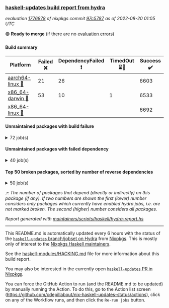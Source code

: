 ### [haskell-updates build report from hydra](https://hydra.nixos.org/jobset/nixpkgs/haskell-updates)
*evaluation [1776878](https://hydra.nixos.org/eval/1776878) of nixpkgs commit [97c5787](https://github.com/NixOS/nixpkgs/commits/97c5787fad8362d6535a6b598b10d025a10daa2a) as of 2022-08-20 01:05 UTC*

:green_circle: **Ready to merge** (if there are no [evaluation errors](https://hydra.nixos.org/jobset/nixpkgs/haskell-updates))

#### Build summary

 | Platform | Failed :x: | DependencyFailed :heavy_exclamation_mark: | TimedOut :hourglass::no_entry_sign: | Success :heavy_check_mark: | 
 | --- | --- | --- | --- | --- | 
 | [aarch64-linux :iphone:](https://hydra.nixos.org/eval/1776878?filter=.aarch64-linux) | 21 | 26 |  | 6603 | 
 | [x86_64-darwin :apple:](https://hydra.nixos.org/eval/1776878?filter=.x86_64-darwin) | 53 | 10 | 1 | 6533 | 
 | [x86_64-linux :penguin:](https://hydra.nixos.org/eval/1776878?filter=.x86_64-linux) |  |  |  | 6692 | 
#### Unmaintained packages with build failure
<details><summary>72 job(s) </summary>

- [ ] [[:iphone::x:]](https://hydra.nixos.org/build/187761424) [[:apple::heavy_check_mark:]](https://hydra.nixos.org/build/187758927) [[:penguin::heavy_check_mark:]](https://hydra.nixos.org/build/187773091) [haskellPackages.OrderedBits](https://hydra.nixos.org/eval/1776878?filter=haskellPackages.OrderedBits)  :arrow_heading_up: 5 | 36
- [ ] [[:iphone::heavy_check_mark:]](https://hydra.nixos.org/build/187759680) [[:apple::x:]](https://hydra.nixos.org/build/187768993) [[:penguin::heavy_check_mark:]](https://hydra.nixos.org/build/187755316) [haskellPackages.zip](https://hydra.nixos.org/eval/1776878?filter=haskellPackages.zip)  :arrow_heading_up: 5 | 11
- [ ] [[:iphone::x:]](https://hydra.nixos.org/build/187768370) [[:apple::heavy_check_mark:]](https://hydra.nixos.org/build/187760292) [[:penguin::heavy_check_mark:]](https://hydra.nixos.org/build/187753833) [haskellPackages.hw-json-simd](https://hydra.nixos.org/eval/1776878?filter=haskellPackages.hw-json-simd)  :arrow_heading_up: 4 | 8
- [ ] [[:iphone::x:]](https://hydra.nixos.org/build/187765900) [[:apple::heavy_check_mark:]](https://hydra.nixos.org/build/187760001) [[:penguin::heavy_check_mark:]](https://hydra.nixos.org/build/187761577) [haskellPackages.hw-simd](https://hydra.nixos.org/eval/1776878?filter=haskellPackages.hw-simd)  :arrow_heading_up: 4 | 8
- [ ] [[:iphone::x:]](https://hydra.nixos.org/build/187762279) [[:apple::heavy_check_mark:]](https://hydra.nixos.org/build/187768914) [[:penguin::heavy_check_mark:]](https://hydra.nixos.org/build/187766464) [haskellPackages.aern2-mp](https://hydra.nixos.org/eval/1776878?filter=haskellPackages.aern2-mp)  :arrow_heading_up: 3 | 4
- [ ] [[:iphone::x:]](https://hydra.nixos.org/build/187763668) [[:apple::heavy_check_mark:]](https://hydra.nixos.org/build/187772001) [[:penguin::heavy_check_mark:]](https://hydra.nixos.org/build/187764646) [haskellPackages.long-double](https://hydra.nixos.org/eval/1776878?filter=haskellPackages.long-double)  :arrow_heading_up: 2 | 2
- [ ] [[:iphone::x:]](https://hydra.nixos.org/build/187754337) [[:apple::heavy_check_mark:]](https://hydra.nixos.org/build/187763546) [[:penguin::heavy_check_mark:]](https://hydra.nixos.org/build/187763272) [haskellPackages.quic](https://hydra.nixos.org/eval/1776878?filter=haskellPackages.quic)  :arrow_heading_up: 2 | 2
- [ ] [[:iphone::x:]](https://hydra.nixos.org/build/187758503) [[:apple::heavy_check_mark:]](https://hydra.nixos.org/build/187760858) [[:penguin::heavy_check_mark:]](https://hydra.nixos.org/build/187757354) [haskellPackages.freetype2](https://hydra.nixos.org/eval/1776878?filter=haskellPackages.freetype2)  :arrow_heading_up: 1 | 8
- [ ] [[:iphone::x:]](https://hydra.nixos.org/build/187755246) [[:apple::x:]](https://hydra.nixos.org/build/187764054) [[:penguin::heavy_check_mark:]](https://hydra.nixos.org/build/187753971) [haskellPackages.easytensor](https://hydra.nixos.org/eval/1776878?filter=haskellPackages.easytensor)  :arrow_heading_up: 1 | 1
- [ ] [[:iphone::x:]](https://hydra.nixos.org/build/187756896) [[:apple::heavy_check_mark:]](https://hydra.nixos.org/build/187753917) [[:penguin::heavy_check_mark:]](https://hydra.nixos.org/build/187770850) [haskellPackages.nlopt-haskell](https://hydra.nixos.org/eval/1776878?filter=haskellPackages.nlopt-haskell)  :arrow_heading_up: 1 | 1
- [ ] [[:iphone::heavy_check_mark:]](https://hydra.nixos.org/build/187765666) [[:apple::x:]](https://hydra.nixos.org/build/187760492) [[:penguin::heavy_check_mark:]](https://hydra.nixos.org/build/187756581) [haskellPackages.openal-ffi](https://hydra.nixos.org/eval/1776878?filter=haskellPackages.openal-ffi)  :arrow_heading_up: 1 | 1
- [ ] [[:iphone::x:]](https://hydra.nixos.org/build/187755383) [[:apple::heavy_check_mark:]](https://hydra.nixos.org/build/187772681) [[:penguin::heavy_check_mark:]](https://hydra.nixos.org/build/187762890) [haskellPackages.swisstable](https://hydra.nixos.org/eval/1776878?filter=haskellPackages.swisstable)  :arrow_heading_up: 1 | 1
- [ ] [[:iphone::x:]](https://hydra.nixos.org/build/187762212) [[:apple::heavy_check_mark:]](https://hydra.nixos.org/build/187773956) [[:penguin::heavy_check_mark:]](https://hydra.nixos.org/build/187770283) [haskellPackages.unicode-properties](https://hydra.nixos.org/eval/1776878?filter=haskellPackages.unicode-properties)  :arrow_heading_up: 1 | 1
- [ ] [[:iphone::x:]](https://hydra.nixos.org/build/187766623) [[:apple::heavy_check_mark:]](https://hydra.nixos.org/build/187767473) [[:penguin::heavy_check_mark:]](https://hydra.nixos.org/build/187753921) [haskellPackages.flatparse](https://hydra.nixos.org/eval/1776878?filter=haskellPackages.flatparse)  :arrow_heading_up: 0 | 7
- [ ] [[:iphone::heavy_check_mark:]](https://hydra.nixos.org/build/187765645) [[:apple::x:]](https://hydra.nixos.org/build/187763918) [[:penguin::heavy_check_mark:]](https://hydra.nixos.org/build/187757809) [haskellPackages.PyF](https://hydra.nixos.org/eval/1776878?filter=haskellPackages.PyF)  :arrow_heading_up: 0 | 4
- [ ] [[:iphone::heavy_check_mark:]](https://hydra.nixos.org/build/187757056) [[:apple::x:]](https://hydra.nixos.org/build/187763747) [[:penguin::heavy_check_mark:]](https://hydra.nixos.org/build/187764145) [haskellPackages.hmidi](https://hydra.nixos.org/eval/1776878?filter=haskellPackages.hmidi)  :arrow_heading_up: 0 | 4
- [ ] [[:iphone::heavy_check_mark:]](https://hydra.nixos.org/build/187766662) [[:apple::x:]](https://hydra.nixos.org/build/187764702) [[:penguin::heavy_check_mark:]](https://hydra.nixos.org/build/187766781) [haskellPackages.posix-socket](https://hydra.nixos.org/eval/1776878?filter=haskellPackages.posix-socket)  :arrow_heading_up: 0 | 2
- [ ] [[:iphone::heavy_check_mark:]](https://hydra.nixos.org/build/187754626) [[:apple::x:]](https://hydra.nixos.org/build/187760394) [[:penguin::heavy_check_mark:]](https://hydra.nixos.org/build/187769996) [haskellPackages.gi-gdkx11](https://hydra.nixos.org/eval/1776878?filter=haskellPackages.gi-gdkx11)  :arrow_heading_up: 0 | 1
- [ ] [[:iphone::heavy_check_mark:]](https://hydra.nixos.org/build/187757274) [[:apple::x:]](https://hydra.nixos.org/build/187756513) [[:penguin::heavy_check_mark:]](https://hydra.nixos.org/build/187771720) [haskellPackages.hamid](https://hydra.nixos.org/eval/1776878?filter=haskellPackages.hamid)  :arrow_heading_up: 0 | 1
- [ ] [[:iphone::heavy_check_mark:]](https://hydra.nixos.org/build/187756225) [[:apple::x:]](https://hydra.nixos.org/build/187760117) [[:penguin::heavy_check_mark:]](https://hydra.nixos.org/build/187773076) [haskellPackages.hmatrix-morpheus](https://hydra.nixos.org/eval/1776878?filter=haskellPackages.hmatrix-morpheus)  :arrow_heading_up: 0 | 1
- [ ] [[:iphone::heavy_check_mark:]](https://hydra.nixos.org/build/187768112) [[:apple::x:]](https://hydra.nixos.org/build/187767816) [[:penguin::heavy_check_mark:]](https://hydra.nixos.org/build/187757052) [haskellPackages.huckleberry](https://hydra.nixos.org/eval/1776878?filter=haskellPackages.huckleberry)  :arrow_heading_up: 0 | 1
- [ ] [[:iphone::x:]](https://hydra.nixos.org/build/187772375) [[:apple::heavy_check_mark:]](https://hydra.nixos.org/build/187753935) [[:penguin::heavy_check_mark:]](https://hydra.nixos.org/build/187754221) [haskellPackages.picosat](https://hydra.nixos.org/eval/1776878?filter=haskellPackages.picosat)  :arrow_heading_up: 0 | 1
- [ ] [[:iphone::heavy_check_mark:]](https://hydra.nixos.org/build/187759813) [[:apple::x:]](https://hydra.nixos.org/build/187763999) [[:penguin::heavy_check_mark:]](https://hydra.nixos.org/build/187764548) [haskellPackages.select](https://hydra.nixos.org/eval/1776878?filter=haskellPackages.select)  :arrow_heading_up: 0 | 1
- [ ] [[:iphone::heavy_check_mark:]](https://hydra.nixos.org/build/187756213) [[:apple::x:]](https://hydra.nixos.org/build/187765626) [[:penguin::heavy_check_mark:]](https://hydra.nixos.org/build/187755127) [haskellPackages.sysinfo](https://hydra.nixos.org/eval/1776878?filter=haskellPackages.sysinfo)  :arrow_heading_up: 0 | 1
- [ ] [[:iphone::heavy_check_mark:]](https://hydra.nixos.org/build/187764394) [[:apple::x:]](https://hydra.nixos.org/build/187756326) [[:penguin::heavy_check_mark:]](https://hydra.nixos.org/build/187769210) [haskellPackages.FractalArt](https://hydra.nixos.org/eval/1776878?filter=haskellPackages.FractalArt) 
- [ ] [[:iphone::x:]](https://hydra.nixos.org/build/187766871) [[:apple::heavy_check_mark:]](https://hydra.nixos.org/build/187769600) [[:penguin::heavy_check_mark:]](https://hydra.nixos.org/build/187763894) [haskellPackages.HsASA](https://hydra.nixos.org/eval/1776878?filter=haskellPackages.HsASA) 
- [ ] [[:iphone::heavy_check_mark:]](https://hydra.nixos.org/build/187770736) [[:apple::x:]](https://hydra.nixos.org/build/187768219) [[:penguin::heavy_check_mark:]](https://hydra.nixos.org/build/187763904) [haskellPackages.chiphunk](https://hydra.nixos.org/eval/1776878?filter=haskellPackages.chiphunk) 
- [ ] [[:iphone::x:]](https://hydra.nixos.org/build/187767677) [[:apple::heavy_check_mark:]](https://hydra.nixos.org/build/187755413) [[:penguin::heavy_check_mark:]](https://hydra.nixos.org/build/187760933) [haskellPackages.comfort-fftw](https://hydra.nixos.org/eval/1776878?filter=haskellPackages.comfort-fftw) 
- [ ] [[:iphone::heavy_check_mark:]](https://hydra.nixos.org/build/187769194) [[:apple::x:]](https://hydra.nixos.org/build/187768722) [[:penguin::heavy_check_mark:]](https://hydra.nixos.org/build/187761955) [haskellPackages.diskhash](https://hydra.nixos.org/eval/1776878?filter=haskellPackages.diskhash) 
- [ ] [[:iphone::heavy_check_mark:]](https://hydra.nixos.org/build/187760990) [[:apple::x:]](https://hydra.nixos.org/build/187754481) [[:penguin::heavy_check_mark:]](https://hydra.nixos.org/build/187766090) [haskellPackages.epub-tools](https://hydra.nixos.org/eval/1776878?filter=haskellPackages.epub-tools) 
- [ ] [[:iphone::heavy_check_mark:]](https://hydra.nixos.org/build/187769917) [[:apple::x:]](https://hydra.nixos.org/build/187764658) [[:penguin::heavy_check_mark:]](https://hydra.nixos.org/build/187758529) [haskellPackages.fudgets](https://hydra.nixos.org/eval/1776878?filter=haskellPackages.fudgets) 
- [ ] [[:iphone::heavy_check_mark:]](https://hydra.nixos.org/build/187769704) [[:apple::x:]](https://hydra.nixos.org/build/187768679) [[:penguin::heavy_check_mark:]](https://hydra.nixos.org/build/187764773) [haskellPackages.gerrit](https://hydra.nixos.org/eval/1776878?filter=haskellPackages.gerrit) 
- [ ] [[:iphone::heavy_check_mark:]](https://hydra.nixos.org/build/187758353) [[:apple::x:]](https://hydra.nixos.org/build/187754188) [[:penguin::heavy_check_mark:]](https://hydra.nixos.org/build/187770936) [haskellPackages.ghc-gc-hook](https://hydra.nixos.org/eval/1776878?filter=haskellPackages.ghc-gc-hook) 
- [ ] [[:apple::x:]](https://hydra.nixos.org/build/187762102) [haskellPackages.gi-gtkosxapplication](https://hydra.nixos.org/eval/1776878?filter=haskellPackages.gi-gtkosxapplication) 
- [ ] [[:iphone::x:]](https://hydra.nixos.org/build/187772345) [[:penguin::heavy_check_mark:]](https://hydra.nixos.org/build/187755362) [haskellPackages.gnome-keyring](https://hydra.nixos.org/eval/1776878?filter=haskellPackages.gnome-keyring) 
- [ ] [[:apple::x:]](https://hydra.nixos.org/build/187761230) [haskellPackages.gtk-mac-integration](https://hydra.nixos.org/eval/1776878?filter=haskellPackages.gtk-mac-integration) 
- [ ] [[:iphone::heavy_check_mark:]](https://hydra.nixos.org/build/187768930) [[:apple::x:]](https://hydra.nixos.org/build/187757838) [[:penguin::heavy_check_mark:]](https://hydra.nixos.org/build/187760603) [haskellPackages.gtk-traymanager](https://hydra.nixos.org/eval/1776878?filter=haskellPackages.gtk-traymanager) 
- [ ] [[:apple::x:]](https://hydra.nixos.org/build/187756376) [haskellPackages.gtk3-mac-integration](https://hydra.nixos.org/eval/1776878?filter=haskellPackages.gtk3-mac-integration) 
- [ ] [[:iphone::heavy_check_mark:]](https://hydra.nixos.org/build/187767616) [[:apple::x:]](https://hydra.nixos.org/build/187766019) [[:penguin::heavy_check_mark:]](https://hydra.nixos.org/build/187768812) [haskellPackages.hid](https://hydra.nixos.org/eval/1776878?filter=haskellPackages.hid) 
- [ ] [[:iphone::heavy_check_mark:]](https://hydra.nixos.org/build/187767474) [[:apple::x:]](https://hydra.nixos.org/build/187757667) [[:penguin::heavy_check_mark:]](https://hydra.nixos.org/build/187769724) [haskellPackages.highlight](https://hydra.nixos.org/eval/1776878?filter=haskellPackages.highlight) 
- [ ] [[:iphone::heavy_check_mark:]](https://hydra.nixos.org/build/187768097) [[:apple::x:]](https://hydra.nixos.org/build/187757441) [[:penguin::heavy_check_mark:]](https://hydra.nixos.org/build/187759091) [haskellPackages.hinotify-conduit](https://hydra.nixos.org/eval/1776878?filter=haskellPackages.hinotify-conduit) 
- [ ] [[:iphone::heavy_check_mark:]](https://hydra.nixos.org/build/187773213) [[:apple::x:]](https://hydra.nixos.org/build/187764530) [[:penguin::heavy_check_mark:]](https://hydra.nixos.org/build/187772481) [haskellPackages.hsshellscript](https://hydra.nixos.org/eval/1776878?filter=haskellPackages.hsshellscript) 
- [ ] [[:iphone::heavy_check_mark:]](https://hydra.nixos.org/build/187767673) [[:apple::x:]](https://hydra.nixos.org/build/187754648) [[:penguin::heavy_check_mark:]](https://hydra.nixos.org/build/187772198) [haskellPackages.hssourceinfo](https://hydra.nixos.org/eval/1776878?filter=haskellPackages.hssourceinfo) 
- [ ] [[:iphone::heavy_check_mark:]](https://hydra.nixos.org/build/187768060) [[:apple::x:]](https://hydra.nixos.org/build/187771283) [[:penguin::heavy_check_mark:]](https://hydra.nixos.org/build/187758007) [haskellPackages.interprocess](https://hydra.nixos.org/eval/1776878?filter=haskellPackages.interprocess) 
- [ ] [[:iphone::heavy_check_mark:]](https://hydra.nixos.org/build/187756847) [[:apple::x:]](https://hydra.nixos.org/build/187768685) [[:penguin::heavy_check_mark:]](https://hydra.nixos.org/build/187756407) [haskellPackages.intricacy](https://hydra.nixos.org/eval/1776878?filter=haskellPackages.intricacy) 
- [ ] [[:iphone::heavy_check_mark:]](https://hydra.nixos.org/build/187771777) [[:apple::x:]](https://hydra.nixos.org/build/187771103) [[:penguin::heavy_check_mark:]](https://hydra.nixos.org/build/187769418) [haskellPackages.ipcvar](https://hydra.nixos.org/eval/1776878?filter=haskellPackages.ipcvar) 
- [ ] [[:iphone::x:]](https://hydra.nixos.org/build/187754757) [[:apple::heavy_check_mark:]](https://hydra.nixos.org/build/187764672) [[:penguin::heavy_check_mark:]](https://hydra.nixos.org/build/187772651) [haskellPackages.jammittools](https://hydra.nixos.org/eval/1776878?filter=haskellPackages.jammittools) 
- [ ] [[:apple::x:]](https://hydra.nixos.org/build/187760836) [haskellPackages.kqueue](https://hydra.nixos.org/eval/1776878?filter=haskellPackages.kqueue) 
- [ ] [[:iphone::heavy_check_mark:]](https://hydra.nixos.org/build/187757474) [[:apple::x:]](https://hydra.nixos.org/build/187770868) [[:penguin::heavy_check_mark:]](https://hydra.nixos.org/build/187766473) [haskellPackages.linux-framebuffer](https://hydra.nixos.org/eval/1776878?filter=haskellPackages.linux-framebuffer) 
- [ ] [[:iphone::heavy_check_mark:]](https://hydra.nixos.org/build/187762001) [[:apple::x:]](https://hydra.nixos.org/build/187761337) [[:penguin::heavy_check_mark:]](https://hydra.nixos.org/build/187767776) [haskellPackages.mediawiki2latex](https://hydra.nixos.org/eval/1776878?filter=haskellPackages.mediawiki2latex) 
- [ ] [[:iphone::heavy_check_mark:]](https://hydra.nixos.org/build/187773188) [[:apple::x:]](https://hydra.nixos.org/build/187769267) [[:penguin::heavy_check_mark:]](https://hydra.nixos.org/build/187771563) [haskellPackages.memfd](https://hydra.nixos.org/eval/1776878?filter=haskellPackages.memfd) 
- [ ] [[:iphone::heavy_check_mark:]](https://hydra.nixos.org/build/187756261) [[:apple::x:]](https://hydra.nixos.org/build/187771016) [[:penguin::heavy_check_mark:]](https://hydra.nixos.org/build/187768449) [haskellPackages.mercury-api](https://hydra.nixos.org/eval/1776878?filter=haskellPackages.mercury-api) 
- [ ] [[:iphone::heavy_check_mark:]](https://hydra.nixos.org/build/187760825) [[:apple::x:]](https://hydra.nixos.org/build/187761904) [[:penguin::heavy_check_mark:]](https://hydra.nixos.org/build/187756554) [haskellPackages.nano-cryptr](https://hydra.nixos.org/eval/1776878?filter=haskellPackages.nano-cryptr) 
- [ ] [[:iphone::heavy_check_mark:]](https://hydra.nixos.org/build/187771385) [[:apple::x:]](https://hydra.nixos.org/build/187770153) [[:penguin::heavy_check_mark:]](https://hydra.nixos.org/build/187764293) [haskellPackages.persistent-pagination](https://hydra.nixos.org/eval/1776878?filter=haskellPackages.persistent-pagination) 
- [ ] [[:iphone::heavy_check_mark:]](https://hydra.nixos.org/build/187764963) [[:apple::x:]](https://hydra.nixos.org/build/187773149) [[:penguin::heavy_check_mark:]](https://hydra.nixos.org/build/187761558) [haskellPackages.phatsort](https://hydra.nixos.org/eval/1776878?filter=haskellPackages.phatsort) 
- [ ] [[:iphone::heavy_check_mark:]](https://hydra.nixos.org/build/187772822) [[:apple::x:]](https://hydra.nixos.org/build/187768145) [[:penguin::heavy_check_mark:]](https://hydra.nixos.org/build/187766714) [haskellPackages.ping-wrapper](https://hydra.nixos.org/eval/1776878?filter=haskellPackages.ping-wrapper) 
- [ ] [[:iphone::heavy_check_mark:]](https://hydra.nixos.org/build/187760810) [[:apple::x:]](https://hydra.nixos.org/build/187762213) [[:penguin::heavy_check_mark:]](https://hydra.nixos.org/build/187773437) [haskellPackages.posix-timer](https://hydra.nixos.org/eval/1776878?filter=haskellPackages.posix-timer) 
- [ ] [[:iphone::heavy_check_mark:]](https://hydra.nixos.org/build/187757154) [[:apple::x:]](https://hydra.nixos.org/build/187757327) [[:penguin::heavy_check_mark:]](https://hydra.nixos.org/build/187765286) [haskellPackages.procex](https://hydra.nixos.org/eval/1776878?filter=haskellPackages.procex) 
- [ ] [[:iphone::heavy_check_mark:]](https://hydra.nixos.org/build/187768455) [[:apple::x:]](https://hydra.nixos.org/build/187768632) [[:penguin::heavy_check_mark:]](https://hydra.nixos.org/build/187771262) [haskellPackages.pthread](https://hydra.nixos.org/eval/1776878?filter=haskellPackages.pthread) 
- [ ] [[:iphone::x:]](https://hydra.nixos.org/build/187762244) [[:apple::heavy_check_mark:]](https://hydra.nixos.org/build/187755003) [[:penguin::heavy_check_mark:]](https://hydra.nixos.org/build/187761550) [haskellPackages.risc386](https://hydra.nixos.org/eval/1776878?filter=haskellPackages.risc386) 
- [ ] [[:iphone::heavy_check_mark:]](https://hydra.nixos.org/build/187766680) [[:apple::x:]](https://hydra.nixos.org/build/187756803) [[:penguin::heavy_check_mark:]](https://hydra.nixos.org/build/187763289) [haskellPackages.sfml-audio](https://hydra.nixos.org/eval/1776878?filter=haskellPackages.sfml-audio) 
- [ ] [[:iphone::heavy_check_mark:]](https://hydra.nixos.org/build/187767034) [[:apple::x:]](https://hydra.nixos.org/build/187770065) [[:penguin::heavy_check_mark:]](https://hydra.nixos.org/build/187773143) [haskellPackages.shared-memory](https://hydra.nixos.org/eval/1776878?filter=haskellPackages.shared-memory) 
- [ ] [[:iphone::heavy_check_mark:]](https://hydra.nixos.org/build/187755606) [[:apple::x:]](https://hydra.nixos.org/build/187768139) [[:penguin::heavy_check_mark:]](https://hydra.nixos.org/build/187771772) [haskellPackages.skews](https://hydra.nixos.org/eval/1776878?filter=haskellPackages.skews) 
- [ ] [[:iphone::x:]](https://hydra.nixos.org/build/187764839) [[:apple::x:]](https://hydra.nixos.org/build/187759134) [[:penguin::heavy_check_mark:]](https://hydra.nixos.org/build/187773843) [haskellPackages.slugify](https://hydra.nixos.org/eval/1776878?filter=haskellPackages.slugify) 
- [ ] [[:iphone::heavy_check_mark:]](https://hydra.nixos.org/build/187772800) [[:apple::x:]](https://hydra.nixos.org/build/187761982) [[:penguin::heavy_check_mark:]](https://hydra.nixos.org/build/187770047) [haskellPackages.tailfile-hinotify](https://hydra.nixos.org/eval/1776878?filter=haskellPackages.tailfile-hinotify) 
- [ ] [[:iphone::x:]](https://hydra.nixos.org/build/187771981) [[:apple::heavy_check_mark:]](https://hydra.nixos.org/build/187756829) [[:penguin::heavy_check_mark:]](https://hydra.nixos.org/build/187761569) [haskellPackages.wiringPi](https://hydra.nixos.org/eval/1776878?filter=haskellPackages.wiringPi) 
- [ ] [[:iphone::heavy_check_mark:]](https://hydra.nixos.org/build/187757882) [[:apple::x:]](https://hydra.nixos.org/build/187759797) [[:penguin::heavy_check_mark:]](https://hydra.nixos.org/build/187754994) [haskellPackages.ws-chans](https://hydra.nixos.org/eval/1776878?filter=haskellPackages.ws-chans) 
- [ ] [[:iphone::x:]](https://hydra.nixos.org/build/187765734) [[:apple::heavy_check_mark:]](https://hydra.nixos.org/build/187763911) [[:penguin::heavy_check_mark:]](https://hydra.nixos.org/build/187761459) [haskellPackages.x86-64bit](https://hydra.nixos.org/eval/1776878?filter=haskellPackages.x86-64bit) 
- [ ] [[:iphone::heavy_check_mark:]](https://hydra.nixos.org/build/187767846) [[:apple::x:]](https://hydra.nixos.org/build/187769992) [[:penguin::heavy_check_mark:]](https://hydra.nixos.org/build/187759381) [haskellPackages.xmonad-utils](https://hydra.nixos.org/eval/1776878?filter=haskellPackages.xmonad-utils) 
- [ ] [[:iphone::heavy_check_mark:]](https://hydra.nixos.org/build/187767000) [[:apple::x:]](https://hydra.nixos.org/build/187773959) [[:penguin::heavy_check_mark:]](https://hydra.nixos.org/build/187767129) [haskellPackages.yoga](https://hydra.nixos.org/eval/1776878?filter=haskellPackages.yoga) 
- [ ] [[:iphone::heavy_check_mark:]](https://hydra.nixos.org/build/187766494) [[:apple::x:]](https://hydra.nixos.org/build/187768143) [[:penguin::heavy_check_mark:]](https://hydra.nixos.org/build/187766078) [haskellPackages.zot](https://hydra.nixos.org/eval/1776878?filter=haskellPackages.zot) 
- [ ] [[:iphone::heavy_check_mark:]](https://hydra.nixos.org/build/187764016) [[:apple::x:]](https://hydra.nixos.org/build/187761654) [[:penguin::heavy_check_mark:]](https://hydra.nixos.org/build/187756084) [haskellPackages.zxcvbn-c](https://hydra.nixos.org/eval/1776878?filter=haskellPackages.zxcvbn-c) 
</details>

#### Unmaintained packages with failed dependency
<details><summary>40 job(s) </summary>

- [ ] [[:iphone::heavy_exclamation_mark:]](https://hydra.nixos.org/build/187762577) [[:apple::heavy_check_mark:]](https://hydra.nixos.org/build/187772212) [[:penguin::heavy_check_mark:]](https://hydra.nixos.org/build/187754724) [haskellPackages.PrimitiveArray](https://hydra.nixos.org/eval/1776878?filter=haskellPackages.PrimitiveArray)  :arrow_heading_up: 4 | 35
- [ ] [[:iphone::heavy_check_mark:]](https://hydra.nixos.org/build/187756618) [[:apple::heavy_exclamation_mark:]](https://hydra.nixos.org/build/187759942) [[:penguin::heavy_check_mark:]](https://hydra.nixos.org/build/187772206) [haskellPackages.xlsx](https://hydra.nixos.org/eval/1776878?filter=haskellPackages.xlsx)  :arrow_heading_up: 4 | 6
- [ ] [[:iphone::heavy_exclamation_mark:]](https://hydra.nixos.org/build/187771379) [[:apple::heavy_check_mark:]](https://hydra.nixos.org/build/187762626) [[:penguin::heavy_check_mark:]](https://hydra.nixos.org/build/187754954) [haskellPackages.BiobaseTypes](https://hydra.nixos.org/eval/1776878?filter=haskellPackages.BiobaseTypes)  :arrow_heading_up: 3 | 21
- [ ] [[:iphone::heavy_exclamation_mark:]](https://hydra.nixos.org/build/187759183) [[:apple::heavy_check_mark:]](https://hydra.nixos.org/build/187769816) [[:penguin::heavy_check_mark:]](https://hydra.nixos.org/build/187769066) [haskellPackages.hw-json-standard-cursor](https://hydra.nixos.org/eval/1776878?filter=haskellPackages.hw-json-standard-cursor)  :arrow_heading_up: 2 | 6
- [ ] [[:iphone::heavy_exclamation_mark:]](https://hydra.nixos.org/build/187767007) [[:apple::heavy_check_mark:]](https://hydra.nixos.org/build/187755232) [[:penguin::heavy_check_mark:]](https://hydra.nixos.org/build/187773508) [haskellPackages.hw-json-simple-cursor](https://hydra.nixos.org/eval/1776878?filter=haskellPackages.hw-json-simple-cursor)  :arrow_heading_up: 2 | 4
- [ ] [[:iphone::heavy_exclamation_mark:]](https://hydra.nixos.org/build/187756298) [[:apple::heavy_check_mark:]](https://hydra.nixos.org/build/187762378) [[:penguin::heavy_check_mark:]](https://hydra.nixos.org/build/187761252) [haskellPackages.aern2-real](https://hydra.nixos.org/eval/1776878?filter=haskellPackages.aern2-real)  :arrow_heading_up: 2 | 3
- [ ] [[:iphone::heavy_check_mark:]](https://hydra.nixos.org/build/187755829) [[:apple::heavy_exclamation_mark:]](https://hydra.nixos.org/build/187771529) [[:penguin::heavy_check_mark:]](https://hydra.nixos.org/build/187771914) [haskellPackages.cointracking-imports](https://hydra.nixos.org/eval/1776878?filter=haskellPackages.cointracking-imports)  :arrow_heading_up: 2 | 2
- [ ] [[:iphone::heavy_exclamation_mark:]](https://hydra.nixos.org/build/187757722) [[:apple::heavy_check_mark:]](https://hydra.nixos.org/build/187773619) [[:penguin::heavy_check_mark:]](https://hydra.nixos.org/build/187755981) [haskellPackages.BiobaseENA](https://hydra.nixos.org/eval/1776878?filter=haskellPackages.BiobaseENA)  :arrow_heading_up: 1 | 18
- [ ] [hoogle](https://hydra.nixos.org/eval/1776878?filter=hoogle)  :arrow_heading_up: 1 | 3
  - [[:iphone::heavy_check_mark:]](https://hydra.nixos.org/build/187766927) [[:apple::heavy_exclamation_mark:]](https://hydra.nixos.org/build/187764143) [[:penguin::heavy_check_mark:]](https://hydra.nixos.org/build/187756097) [haskell.packages.ghc8107](https://hydra.nixos.org/eval/1776878?filter=haskell.packages.ghc8107.hoogle)
  - [[:iphone::heavy_check_mark:]](https://hydra.nixos.org/build/187762388) [[:apple::heavy_check_mark:]](https://hydra.nixos.org/build/187765623) [[:penguin::heavy_check_mark:]](https://hydra.nixos.org/build/187761954) [haskell.packages.ghc884](https://hydra.nixos.org/eval/1776878?filter=haskell.packages.ghc884.hoogle)
  - [[:iphone::heavy_check_mark:]](https://hydra.nixos.org/build/187769079) [[:apple::heavy_check_mark:]](https://hydra.nixos.org/build/187756398) [[:penguin::heavy_check_mark:]](https://hydra.nixos.org/build/187766914) [haskell.packages.ghc902](https://hydra.nixos.org/eval/1776878?filter=haskell.packages.ghc902.hoogle)
  - [[:iphone::heavy_check_mark:]](https://hydra.nixos.org/build/187769849) [[:apple::heavy_check_mark:]](https://hydra.nixos.org/build/187755664) [[:penguin::heavy_check_mark:]](https://hydra.nixos.org/build/187753791) [haskell.packages.ghc924](https://hydra.nixos.org/eval/1776878?filter=haskell.packages.ghc924.hoogle)
  - [[:iphone::heavy_check_mark:]](https://hydra.nixos.org/build/187763445) [[:apple::heavy_check_mark:]](https://hydra.nixos.org/build/187772017) [[:penguin::heavy_check_mark:]](https://hydra.nixos.org/build/187761422) [haskellPackages](https://hydra.nixos.org/eval/1776878?filter=haskellPackages.hoogle)
- [ ] [[:iphone::heavy_exclamation_mark:]](https://hydra.nixos.org/build/187762591) [[:apple::heavy_check_mark:]](https://hydra.nixos.org/build/187758506) [[:penguin::heavy_check_mark:]](https://hydra.nixos.org/build/187754218) [haskellPackages.hw-json](https://hydra.nixos.org/eval/1776878?filter=haskellPackages.hw-json)  :arrow_heading_up: 1 | 3
- [ ] [[:iphone::heavy_exclamation_mark:]](https://hydra.nixos.org/build/187765218) [[:apple::heavy_check_mark:]](https://hydra.nixos.org/build/187758325) [[:penguin::heavy_check_mark:]](https://hydra.nixos.org/build/187757957) [haskellPackages.aern2-fun](https://hydra.nixos.org/eval/1776878?filter=haskellPackages.aern2-fun)  :arrow_heading_up: 1 | 2
- [ ] [[:iphone::heavy_exclamation_mark:]](https://hydra.nixos.org/build/187768918) [[:apple::heavy_check_mark:]](https://hydra.nixos.org/build/187757414) [[:penguin::heavy_check_mark:]](https://hydra.nixos.org/build/187754359) [haskellPackages.http3](https://hydra.nixos.org/eval/1776878?filter=haskellPackages.http3)  :arrow_heading_up: 1 | 1
- [ ] [[:iphone::heavy_check_mark:]](https://hydra.nixos.org/build/187765972) [[:apple::heavy_exclamation_mark:]](https://hydra.nixos.org/build/187754457) [[:penguin::heavy_check_mark:]](https://hydra.nixos.org/build/187773825) [haskellPackages.wss-client](https://hydra.nixos.org/eval/1776878?filter=haskellPackages.wss-client)  :arrow_heading_up: 1 | 1
- [ ] [[:iphone::heavy_exclamation_mark:]](https://hydra.nixos.org/build/187772452) [[:apple::heavy_check_mark:]](https://hydra.nixos.org/build/187760391) [[:penguin::heavy_check_mark:]](https://hydra.nixos.org/build/187759016) [haskellPackages.BiobaseXNA](https://hydra.nixos.org/eval/1776878?filter=haskellPackages.BiobaseXNA)  :arrow_heading_up: 0 | 17
- [ ] [[:iphone::heavy_exclamation_mark:]](https://hydra.nixos.org/build/187760247) [[:apple::heavy_check_mark:]](https://hydra.nixos.org/build/187759777) [[:penguin::heavy_check_mark:]](https://hydra.nixos.org/build/187770448) [haskellPackages.BiobaseFasta](https://hydra.nixos.org/eval/1776878?filter=haskellPackages.BiobaseFasta)  :arrow_heading_up: 0 | 3
- [ ] [[:iphone::heavy_exclamation_mark:]](https://hydra.nixos.org/build/187773944) [[:apple::heavy_check_mark:]](https://hydra.nixos.org/build/187760690) [[:penguin::heavy_check_mark:]](https://hydra.nixos.org/build/187758495) [haskellPackages.hw-dsv](https://hydra.nixos.org/eval/1776878?filter=haskellPackages.hw-dsv)  :arrow_heading_up: 0 | 3
- [ ] [[:iphone::heavy_exclamation_mark:]](https://hydra.nixos.org/build/187765312) [[:apple::heavy_check_mark:]](https://hydra.nixos.org/build/187761894) [[:penguin::heavy_check_mark:]](https://hydra.nixos.org/build/187762454) [haskellPackages.aern2-mfun](https://hydra.nixos.org/eval/1776878?filter=haskellPackages.aern2-mfun)  :arrow_heading_up: 0 | 1
- [ ] [[:iphone::heavy_exclamation_mark:]](https://hydra.nixos.org/build/187772604) [[:apple::heavy_check_mark:]](https://hydra.nixos.org/build/187773985) [[:penguin::heavy_check_mark:]](https://hydra.nixos.org/build/187764989) [haskellPackages.hw-json-lens](https://hydra.nixos.org/eval/1776878?filter=haskellPackages.hw-json-lens)  :arrow_heading_up: 0 | 1
- [ ] [[:iphone::heavy_exclamation_mark:]](https://hydra.nixos.org/build/187770389) [[:apple::heavy_check_mark:]](https://hydra.nixos.org/build/187761418) [[:penguin::heavy_check_mark:]](https://hydra.nixos.org/build/187756107) [haskellPackages.align-audio](https://hydra.nixos.org/eval/1776878?filter=haskellPackages.align-audio) 
- [ ] [[:iphone::heavy_check_mark:]](https://hydra.nixos.org/build/187760582) [[:apple::heavy_exclamation_mark:]](https://hydra.nixos.org/build/187762908) [[:penguin::heavy_check_mark:]](https://hydra.nixos.org/build/187755491) [haskellPackages.bnb-staking-csvs](https://hydra.nixos.org/eval/1776878?filter=haskellPackages.bnb-staking-csvs) 
- [ ] [[:iphone::heavy_exclamation_mark:]](https://hydra.nixos.org/build/187756056) [[:apple::heavy_exclamation_mark:]](https://hydra.nixos.org/build/187772562) [[:penguin::heavy_check_mark:]](https://hydra.nixos.org/build/187767379) [haskellPackages.easytensor-vulkan](https://hydra.nixos.org/eval/1776878?filter=haskellPackages.easytensor-vulkan) 
- [ ] [[:iphone::heavy_exclamation_mark:]](https://hydra.nixos.org/build/187762547) [[:apple::heavy_check_mark:]](https://hydra.nixos.org/build/187756818) [[:penguin::heavy_check_mark:]](https://hydra.nixos.org/build/187768242) [haskellPackages.harfbuzz-pure](https://hydra.nixos.org/eval/1776878?filter=haskellPackages.harfbuzz-pure) 
- [ ] [[:iphone::heavy_exclamation_mark:]](https://hydra.nixos.org/build/187763735) [[:apple::heavy_check_mark:]](https://hydra.nixos.org/build/187767051) [[:penguin::heavy_check_mark:]](https://hydra.nixos.org/build/187768034) [haskellPackages.hmatrix-nlopt](https://hydra.nixos.org/eval/1776878?filter=haskellPackages.hmatrix-nlopt) 
- [ ] [[:iphone::heavy_exclamation_mark:]](https://hydra.nixos.org/build/187755926) [[:apple::heavy_check_mark:]](https://hydra.nixos.org/build/187767391) [[:penguin::heavy_check_mark:]](https://hydra.nixos.org/build/187756593) [haskellPackages.hs-swisstable-hashtables-class](https://hydra.nixos.org/eval/1776878?filter=haskellPackages.hs-swisstable-hashtables-class) 
- [ ] [[:iphone::heavy_exclamation_mark:]](https://hydra.nixos.org/build/187755220) [[:apple::heavy_check_mark:]](https://hydra.nixos.org/build/187769732) [[:penguin::heavy_check_mark:]](https://hydra.nixos.org/build/187760035) [haskellPackages.hw-simd-cli](https://hydra.nixos.org/eval/1776878?filter=haskellPackages.hw-simd-cli) 
- [ ] [[:iphone::heavy_exclamation_mark:]](https://hydra.nixos.org/build/187760726) [[:apple::heavy_check_mark:]](https://hydra.nixos.org/build/187758760) [[:penguin::heavy_check_mark:]](https://hydra.nixos.org/build/187769271) [haskellPackages.kmn-programming](https://hydra.nixos.org/eval/1776878?filter=haskellPackages.kmn-programming) 
- [ ] [[:iphone::heavy_check_mark:]](https://hydra.nixos.org/build/187765639) [[:apple::heavy_exclamation_mark:]](https://hydra.nixos.org/build/187773150) [[:penguin::heavy_check_mark:]](https://hydra.nixos.org/build/187756219) [haskellPackages.network-messagepack-rpc-websocket](https://hydra.nixos.org/eval/1776878?filter=haskellPackages.network-messagepack-rpc-websocket) 
- [ ] [[:iphone::heavy_exclamation_mark:]](https://hydra.nixos.org/build/187768588) [[:apple::heavy_check_mark:]](https://hydra.nixos.org/build/187772351) [[:penguin::heavy_check_mark:]](https://hydra.nixos.org/build/187773283) [haskellPackages.rounded](https://hydra.nixos.org/eval/1776878?filter=haskellPackages.rounded) 
- [ ] [[:iphone::heavy_exclamation_mark:]](https://hydra.nixos.org/build/187763803) [[:apple::heavy_check_mark:]](https://hydra.nixos.org/build/187754922) [[:penguin::heavy_check_mark:]](https://hydra.nixos.org/build/187762167) [haskellPackages.rounded-hw](https://hydra.nixos.org/eval/1776878?filter=haskellPackages.rounded-hw) 
- [ ] [[:iphone::heavy_check_mark:]](https://hydra.nixos.org/build/187757846) [[:apple::heavy_exclamation_mark:]](https://hydra.nixos.org/build/187756177) [[:penguin::heavy_check_mark:]](https://hydra.nixos.org/build/187756306) [haskellPackages.solana-staking-csvs](https://hydra.nixos.org/eval/1776878?filter=haskellPackages.solana-staking-csvs) 
- [ ] [[:iphone::heavy_exclamation_mark:]](https://hydra.nixos.org/build/187768169) [[:apple::heavy_check_mark:]](https://hydra.nixos.org/build/187756026) [[:penguin::heavy_check_mark:]](https://hydra.nixos.org/build/187767039) [haskellPackages.sound-collage](https://hydra.nixos.org/eval/1776878?filter=haskellPackages.sound-collage) 
- [ ] [[:iphone::heavy_exclamation_mark:]](https://hydra.nixos.org/build/187768596) [[:apple::heavy_check_mark:]](https://hydra.nixos.org/build/187764313) [[:penguin::heavy_check_mark:]](https://hydra.nixos.org/build/187773512) [haskellPackages.unicode-names](https://hydra.nixos.org/eval/1776878?filter=haskellPackages.unicode-names) 
- [ ] [[:iphone::heavy_exclamation_mark:]](https://hydra.nixos.org/build/187771665) [[:apple::heavy_check_mark:]](https://hydra.nixos.org/build/187769445) [[:penguin::heavy_check_mark:]](https://hydra.nixos.org/build/187766518) [haskellPackages.warp-quic](https://hydra.nixos.org/eval/1776878?filter=haskellPackages.warp-quic) 
- [ ] [[:iphone::heavy_check_mark:]](https://hydra.nixos.org/build/187760507) [[:apple::heavy_exclamation_mark:]](https://hydra.nixos.org/build/187755641) [[:penguin::heavy_check_mark:]](https://hydra.nixos.org/build/187756861) [haskellPackages.xbattbar](https://hydra.nixos.org/eval/1776878?filter=haskellPackages.xbattbar) 
- [ ] [[:iphone::heavy_check_mark:]](https://hydra.nixos.org/build/187770524) [[:apple::heavy_exclamation_mark:]](https://hydra.nixos.org/build/187759081) [[:penguin::heavy_check_mark:]](https://hydra.nixos.org/build/187765253) [haskellPackages.xlsx-tabular](https://hydra.nixos.org/eval/1776878?filter=haskellPackages.xlsx-tabular) 
</details>

#### Top 50 broken packages, sorted by number of reverse dependencies
<details><summary>50 job(s) </summary>

[amazonka-core](https://packdeps.haskellers.com/reverse/amazonka-core) :arrow_heading_up: 185  
[gogol-core](https://packdeps.haskellers.com/reverse/gogol-core) :arrow_heading_up: 184  
[haskell98](https://packdeps.haskellers.com/reverse/haskell98) :arrow_heading_up: 153  
[enumerator](https://packdeps.haskellers.com/reverse/enumerator) :arrow_heading_up: 56  
[util](https://packdeps.haskellers.com/reverse/util) :arrow_heading_up: 49  
[derive](https://packdeps.haskellers.com/reverse/derive) :arrow_heading_up: 48  
[amazonka](https://packdeps.haskellers.com/reverse/amazonka) :arrow_heading_up: 43  
[accelerate](https://packdeps.haskellers.com/reverse/accelerate) :arrow_heading_up: 42  
[parseargs](https://packdeps.haskellers.com/reverse/parseargs) :arrow_heading_up: 42  
[MonadCatchIO-transformers](https://packdeps.haskellers.com/reverse/MonadCatchIO-transformers) :arrow_heading_up: 41  
[data-lens](https://packdeps.haskellers.com/reverse/data-lens) :arrow_heading_up: 33  
[rank1dynamic](https://packdeps.haskellers.com/reverse/rank1dynamic) :arrow_heading_up: 33  
[distributed-static](https://packdeps.haskellers.com/reverse/distributed-static) :arrow_heading_up: 31  
[language-ecmascript](https://packdeps.haskellers.com/reverse/language-ecmascript) :arrow_heading_up: 31  
[distributed-process](https://packdeps.haskellers.com/reverse/distributed-process) :arrow_heading_up: 30  
[iteratee](https://packdeps.haskellers.com/reverse/iteratee) :arrow_heading_up: 29  
[jmacro](https://packdeps.haskellers.com/reverse/jmacro) :arrow_heading_up: 29  
[mmsyn3](https://packdeps.haskellers.com/reverse/mmsyn3) :arrow_heading_up: 27  
[autodocodec-yaml](https://packdeps.haskellers.com/reverse/autodocodec-yaml) :arrow_heading_up: 26  
[crypto-numbers](https://packdeps.haskellers.com/reverse/crypto-numbers) :arrow_heading_up: 25  
[either-unwrap](https://packdeps.haskellers.com/reverse/either-unwrap) :arrow_heading_up: 25  
[sydtest](https://packdeps.haskellers.com/reverse/sydtest) :arrow_heading_up: 23  
[crypto-pubkey](https://packdeps.haskellers.com/reverse/crypto-pubkey) :arrow_heading_up: 22  
[haskelldb](https://packdeps.haskellers.com/reverse/haskelldb) :arrow_heading_up: 22  
[wxdirect](https://packdeps.haskellers.com/reverse/wxdirect) :arrow_heading_up: 22  
[alg](https://packdeps.haskellers.com/reverse/alg) :arrow_heading_up: 21  
[amazonka-s3](https://packdeps.haskellers.com/reverse/amazonka-s3) :arrow_heading_up: 21  
[mmsyn2](https://packdeps.haskellers.com/reverse/mmsyn2) :arrow_heading_up: 21  
[wxc](https://packdeps.haskellers.com/reverse/wxc) :arrow_heading_up: 21  
[biocore](https://packdeps.haskellers.com/reverse/biocore) :arrow_heading_up: 20  
[wxcore](https://packdeps.haskellers.com/reverse/wxcore) :arrow_heading_up: 20  
[attoparsec-enumerator](https://packdeps.haskellers.com/reverse/attoparsec-enumerator) :arrow_heading_up: 19  
[bytestring-show](https://packdeps.haskellers.com/reverse/bytestring-show) :arrow_heading_up: 19  
[fay](https://packdeps.haskellers.com/reverse/fay) :arrow_heading_up: 19  
[wx](https://packdeps.haskellers.com/reverse/wx) :arrow_heading_up: 19  
[asn1-data](https://packdeps.haskellers.com/reverse/asn1-data) :arrow_heading_up: 18  
[dbus-core](https://packdeps.haskellers.com/reverse/dbus-core) :arrow_heading_up: 18  
[gtksourceview2](https://packdeps.haskellers.com/reverse/gtksourceview2) :arrow_heading_up: 18  
[ukrainian-phonetics-basic](https://packdeps.haskellers.com/reverse/ukrainian-phonetics-basic) :arrow_heading_up: 18  
[HGamer3D-Data](https://packdeps.haskellers.com/reverse/HGamer3D-Data) :arrow_heading_up: 17  
[certificate](https://packdeps.haskellers.com/reverse/certificate) :arrow_heading_up: 17  
[dbus-client](https://packdeps.haskellers.com/reverse/dbus-client) :arrow_heading_up: 17  
[gconf](https://packdeps.haskellers.com/reverse/gconf) :arrow_heading_up: 17  
[gtk-serialized-event](https://packdeps.haskellers.com/reverse/gtk-serialized-event) :arrow_heading_up: 17  
[cuda](https://packdeps.haskellers.com/reverse/cuda) :arrow_heading_up: 16  
[happstack-jmacro](https://packdeps.haskellers.com/reverse/happstack-jmacro) :arrow_heading_up: 16  
[manatee-core](https://packdeps.haskellers.com/reverse/manatee-core) :arrow_heading_up: 16  
[monads-fd](https://packdeps.haskellers.com/reverse/monads-fd) :arrow_heading_up: 16  
[tls-extra](https://packdeps.haskellers.com/reverse/tls-extra) :arrow_heading_up: 16  
[ADPfusion](https://packdeps.haskellers.com/reverse/ADPfusion) :arrow_heading_up: 15  
</details>


*:arrow_heading_up:: The number of packages that depend (directly or indirectly) on this package (if any). If two numbers are shown the first (lower) number considers only packages which currently have enabled hydra jobs, i.e. are not marked broken. The second (higher) number considers all packages.*

*Report generated with [maintainers/scripts/haskell/hydra-report.hs](https://github.com/NixOS/nixpkgs/blob/haskell-updates/maintainers/scripts/haskell/hydra-report.sh)*


----------------------------------------------------------------------

This README.md is automatically updated every 6 hours with the status of the
[`haskell-updates` branch/jobset on Hydra](https://hydra.nixos.org/jobset/nixpkgs/haskell-updates)
from [Nixpkgs](https://github.com/NixOS/nixpkgs).  This is mostly only of
interest to the [Nixpkgs Haskell maintainers](https://github.com/orgs/NixOS/teams/haskell).

See the
[haskell-modules/HACKING.md](https://github.com/NixOS/nixpkgs/blob/haskell-updates/pkgs/development/haskell-modules/HACKING.md)
file for more information about this build report.

You may also be interested in the currently open
[`haskell-updates` PR in Nixpkgs](https://github.com/nixos/nixpkgs/pulls?q=is%3Apr+is%3Aopen+head%3Ahaskell-updates).

You can force the GitHub Action to run (and the README.md to be updated) by
manually running the Action.  To do this, go to the Action list screen
(https://github.com/cdepillabout/nix-haskell-updates-status/actions),
click on any of the Workflow runs, and then click the `Re-run jobs` button.
